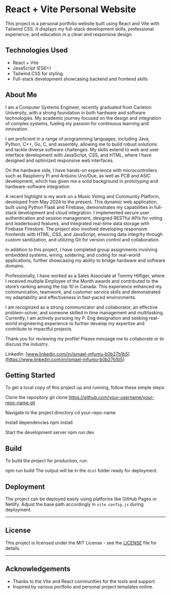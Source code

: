 # React + Vite Personal Website

This project is a personal portfolio website built using React and Vite with Tailwind CSS. It displays my full-stack development skills, professional experience, and education in a clean and responsive design.

## Technologies Used

- React + Vite
- JavaScript (ES6+)
- Tailwind CSS for styling
- Full-stack development showcasing backend and frontend skills

## About Me

I am a Computer Systems Engineer, recently graduated from Carleton University, with a strong foundation in both hardware and software technologies. My academic journey focused on the design and integration of complex systems, fueling my passion for continuous learning and innovation.

I am proficient in a range of programming languages, including Java, Python, C++, Go, C, and assembly, allowing me to build robust solutions and tackle diverse software challenges. My skills extend to web and user interface development with JavaScript, CSS, and HTML, where I have designed and optimized responsive web interfaces.

On the hardware side, I have hands-on experience with microcontrollers such as Raspberry Pi and Arduino Uno/Due, as well as PCB and ASIC development, which has given me a solid background in prototyping and hardware-software integration.

A recent highlight is my work on a Music Voting and Community Platform, developed from May 2024 to the present. This dynamic web application, built using Python Flask and Firebase, demonstrates my capabilities in full-stack development and cloud integration. I implemented secure user authentication and session management, designed RESTful APIs for voting and leaderboard features, and integrated real-time data storage with Firebase Firestore. The project also involved developing responsive frontends with HTML, CSS, and JavaScript, ensuring data integrity through custom sanitization, and utilizing Git for version control and collaboration.

In addition to this project, I have completed group assignments involving embedded systems, wiring, soldering, and coding for real-world applications, further showcasing my ability to bridge hardware and software domains.

Professionally, I have worked as a Sales Associate at Tommy Hilfiger, where I received multiple Employee of the Month awards and contributed to the store’s ranking among the top 10 in Canada. This experience enhanced my communication, teamwork, and customer service skills and demonstrated my adaptability and effectiveness in fast-paced environments.

I am recognized as a strong communicator and collaborator, an effective problem-solver, and someone skilled in time management and multitasking. Currently, I am actively pursuing my P. Eng designation and seeking real-world engineering experience to further develop my expertise and contribute to impactful projects.

Thank you for reviewing my profile! Please message me to collaborate or to discuss the industry.

LinkedIn: [www.linkedin.com/in/ismael-mfumu-b0b27b1b5](https://www.linkedin.com/in/ismael-mfumu-b0b27b1b5)

## Getting Started

To get a local copy of this project up and running, follow these simple steps:

Clone the repository
git clone https://github.com/your-username/your-repo-name.git

Navigate to the project directory
cd your-repo-name

Install dependencies
npm install

Start the development server
npm run dev

## Build

To build the project for production, run:

npm run build
The output will be in the `dist` folder ready for deployment.

## Deployment

The project can be deployed easily using platforms like GitHub Pages or Netlify. Adjust the base path accordingly in `vite.config.js` during deployment.

---

## License

This project is licensed under the MIT License - see the [LICENSE](LICENSE) file for details.

---

## Acknowledgements

- Thanks to the Vite and React communities for the tools and support.
- Inspired by various portfolio and personal project templates online.
